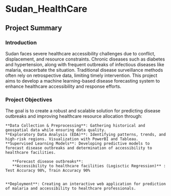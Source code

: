 # Sudan_HealthCare  

## Project Summary  

### Introduction  
Sudan faces severe healthcare accessibility challenges due to conflict, displacement, and resource constraints. Chronic diseases such as diabetes and hypertension, along with frequent outbreaks of infectious diseases like malaria, exacerbate the situation. Traditional disease surveillance methods often rely on retrospective data, limiting timely intervention. This project aims to develop a machine learning-based disease forecasting system to enhance healthcare accessibility and response efforts.  
 

### Project Objectives  

The goal is to create a robust and scalable solution for predicting disease outbreaks and improving healthcare resource allocation through:  
```  
**Data Collection & Preprocessing**: Gathering historical and geospatial data while ensuring data quality.  
**Exploratory Data Analysis (EDA)**: Identifying patterns, trends, and high-risk regions. Visualization with PowerBI and Tableau.   
**Supervised Learning Models**: Developing predictive models to forecast disease outbreaks and determination of accessibility to healthcare facilities.   
   
   **Forecast disease outbreaks**:    
   **Accessibility to healthcare facilities (Logisctic Regression)** : Test Accuracy 98%, Train Accuracy 90%   
   
   
**Deployment**: Creating an interactive web application for prediction of malaria and accessibility to healthcare professionals.    
```  




